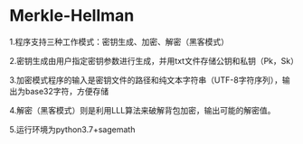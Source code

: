 # Merkle-Hellman

1.程序支持三种工作模式：密钥生成、加密、解密（黑客模式）

2.密钥生成由用户指定密钥参数进行生成，并用txt文件存储公钥和私钥（Pk，Sk）

3.加密模式程序的输入是密钥文件的路径和纯文本字符串（UTF-8字符序列），输出为base32字符，方便存储

4.解密（黑客模式）则是利用LLL算法来破解背包加密，输出可能的解密值。

5.运行环境为python3.7+sagemath


